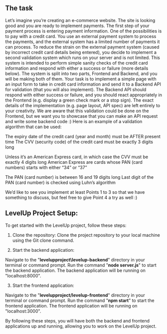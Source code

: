 ## The task
Let’s imagine you’re creating an e-commerce website. The site is looking good and you are ready to implement payments. The first step of your payment process is entering payment information. One of the possibilities is to pay with a credit card. You use an external payment system to process the payments, and the external system has a limited number of payments it can process.
To reduce the strain on the external payment system (caused by incorrect credit card details being entered), you decide to implement a second validation system which runs on your server and is not limited. This system is intended to perform simple sanity checks of the credit card information and respond with either a success or failure (more details below). The system is split into two parts, Frontend and Backend, and you will be making both of them.
Your task is to implement a simple page with an input form to take in credit card information and send it to a Backend API for validation (that you will also implement).
The Backend API should respond with either success or failure, and you should react appropriately in the Frontend (e.g. display a green check mark or a stop sign). The exact details of the implementation (e.g. page layout, API spec) are left entirely to your creativity. We are aware that this validation could be done on the Frontend, but we want you to showcase that you can make an API request and write some backend code :)
Here is an example of a validation algorithm that can be used:

The expiry date of the credit card (year and month) must be AFTER present time
The CVV (security code) of the credit card must be exactly 3 digits long

Unless it’s an American Express card, in which case the CVV must be exactly 4 digits long
American Express are cards whose PAN (card numbers) starts with either “34” or “37”


The PAN (card number) is between 16 and 19 digits long
Last digit of the PAN (card number) is checked using Luhn’s algorithm

We’d like to see you implement at least Points 1 to 3 so that we have something to discuss, but feel free to give Point 4 a try as well :)

## LevelUp Project Setup:

To get started with the LevelUp project, follow these steps:

1. Clone the repository: Clone the project repository to your local machine using the Git clone command.

2. Start the backend application:

Navigate to the "**levelupproject\levelup-backend**" directory in your terminal or command prompt.
Run the command "**node server.js**" to start the backend application.
The backend application will be running on "localhost:8000".

3. Start the frontend application:

Navigate to the "**levelupproject/levelup-frontend**" directory in your terminal or command prompt.
Run the command "**npm start**" to start the frontend application.
The frontend application will be running on "localhost:3000".

By following these steps, you will have both the backend and frontend applications up and running, allowing you to work on the LevelUp project.